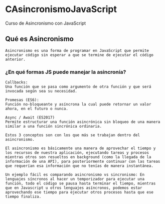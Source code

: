 # CAsincronismoJavaScript
Curso de Asincronismo con JavaScript

  ## Qué es Asincronismo
    Asincronismo es una forma de programar en JavaScript que permite ejecutar código sin esperar a que se termine de ejecutar el código anterior.

  ### ¿En qué formas JS puede manejar la asincronía?
    Callbacks:
    Una función que se pasa como argumento de otra función y que será invocada según sea su necesidad.

    Promesas (ES6):
    Función no-bloqueante y asíncrona la cual puede retornar un valor ahora, en el futuro o nunca.

    Async / Await (ES2017)
    Permite estructurar una función asincrónica sin bloqueo de una manera similar a una función sincrónica ordinaria.

    Estos 3 conceptos son con los que más se trabajan dentro del asincronismo.

    El asincronismo es básicamente una manera de aprovechar el tiempo y los recursos de nuestra aplicación, ejecutando tareas y procesos mientras otros son resueltos en background (como la llegada de la información de una API), para posteriormente continuar con las tareas que requerían esa información que no tenías de manera instantánea.

    Un ejemplo fácil es comparando asincronismo vs sincronismo: En lenguajes síncronos al hacer un temporizador para ejecutar una función, todo el código se pausa hasta terminar el tiempo, mientras que en Javascript u otros lenguajes asíncronos, podemos estar aprovechando ese tiempo para ejecutar otros procesos hasta que ese tiempo finaliza.

  